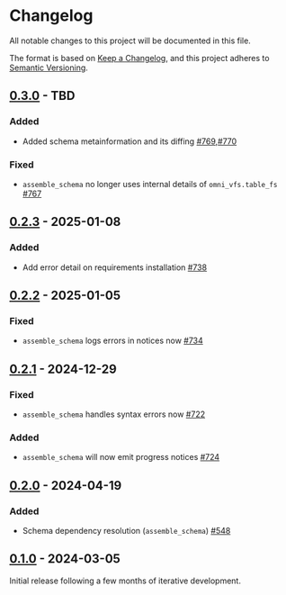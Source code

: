 # Changelog

All notable changes to this project will be documented in this file.

The format is based on [Keep a Changelog](https://keepachangelog.com/en/1.0.0/), and this project adheres
to [Semantic Versioning](https://semver.org/spec/v2.0.0.html).

## [0.3.0] - TBD

### Added

* Added schema metainformation and its diffing [#769](https://github.com/omnigres/omnigres/pull/769),[#770](https://github.com/omnigres/omnigres/pull/770)

### Fixed

* `assemble_schema` no longer uses internal details of `omni_vfs.table_fs` [#767](https://github.com/omnigres/omnigres/pull/767)

## [0.2.3] - 2025-01-08

### Added

* Add error detail on requirements installation [#738](https://github.com/omnigres/omnigres/pull/738)

## [0.2.2] - 2025-01-05

### Fixed

* `assemble_schema` logs errors in notices now [#734](https://github.com/omnigres/omnigres/pull/734)

## [0.2.1] - 2024-12-29

### Fixed

* `assemble_schema` handles syntax errors now [#722](https://github.com/omnigres/omnigres/pull/722)

### Added

* `assemble_schema` will now emit progress notices [#724](https://github.com/omnigres/omnigres/pull/724)

## [0.2.0] - 2024-04-19

### Added

* Schema dependency resolution (`assemble_schema`) [#548](https://github.com/omnigres/omnigres/pull/548)

## [0.1.0] - 2024-03-05

Initial release following a few months of iterative development.

[Unreleased]: https://github.com/omnigres/omnigres/commits/next/omni_schema

[0.1.0]: [https://github.com/omnigres/omnigres/pull/511]

[0.2.0]: [https://github.com/omnigres/omnigres/pull/567]

[0.2.1]: [https://github.com/omnigres/omnigres/pull/721]

[0.2.2]: [https://github.com/omnigres/omnigres/pull/734]

[0.2.3]: [https://github.com/omnigres/omnigres/pull/738]

[0.3.0]: [https://github.com/omnigres/omnigres/pull/766]

